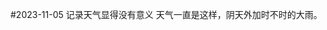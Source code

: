 <!---
date: 2023-11-05
authors:
  - otto
categories:
  - thoughts
--->
#2023-11-05 记录天气显得没有意义
天气一直是这样，阴天外加时不时的大雨。

